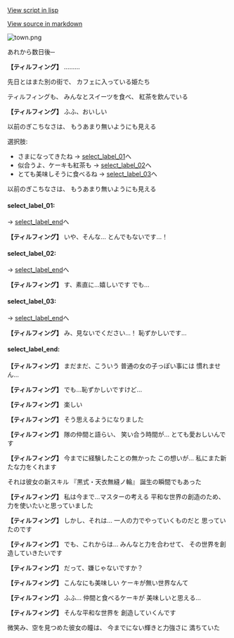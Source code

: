 [View script in lisp](../scripts/10148203.txt)

[View source in markdown](10148203.md)

![town.png](../images/backgrounds/town.png)

あれから数日後─

**【ティルフィング】**
………

先日とはまた別の街で、
カフェに入っている姫たち

ティルフィングも、
みんなとスイーツを食べ、
紅茶を飲んでいる

**【ティルフィング】**
ふふ、おいしい

以前のぎこちなさは、
もうあまり無いようにも見える

選択肢:
- さまになってきたね → [select_label_01](#select_label_01)へ
- 似合うよ、ケーキも紅茶も → [select_label_02](#select_label_02)へ
- とても美味しそうに食べるね → [select_label_03](#select_label_03)へ

以前のぎこちなさは、
もうあまり無いようにも見える

#### select_label_01:
 → [select_label_end](#select_label_end)へ

**【ティルフィング】**
いや、そんな…
とんでもないです…！

#### select_label_02:
 → [select_label_end](#select_label_end)へ

**【ティルフィング】**
す、素直に…嬉しいです
でも…

#### select_label_03:
 → [select_label_end](#select_label_end)へ

**【ティルフィング】**
み、見ないでください…！
恥ずかしいです…

#### select_label_end:

**【ティルフィング】**
まだまだ、こういう
普通の女の子っぽい事には
慣れません…

**【ティルフィング】**
でも…恥ずかしいですけど…

**【ティルフィング】**
楽しい

**【ティルフィング】**
そう思えるようになりました

**【ティルフィング】**
隊の仲間と語らい、
笑い合う時間が…
とても愛おしいんです

**【ティルフィング】**
今までに経験したことの無かった
この想いが…
私にまた新たな力をくれます

それは彼女の新スキル
『黒式・天衣無縫ノ輪』
誕生の瞬間でもあった

**【ティルフィング】**
私は今まで…マスターの考える
平和な世界の創造のため、
力を使いたいと思っていました

**【ティルフィング】**
しかし、それは…
一人の力でやっていくものだと
思っていたのです

**【ティルフィング】**
でも、これからは…
みんなと力を合わせて、
その世界を創造していきたいです

**【ティルフィング】**
だって、嫌じゃないですか？

**【ティルフィング】**
こんなにも美味しい
ケーキが無い世界なんて

**【ティルフィング】**
ふふ…
仲間と食べるケーキが
美味しいと思える…

**【ティルフィング】**
そんな平和な世界を
創造していくんです

微笑み、空を見つめた彼女の瞳は、
今までにない輝きと力強さに
満ちていた
